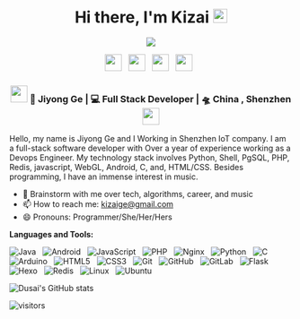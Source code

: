 
<div align="center">
   <h1>Hi there, I'm Kizai</a> <img src="https://media.giphy.com/media/hvRJCLFzcasrR4ia7z/giphy.gif" width="25px"> </h1>
   
 
   <img src="https://pronoun.cyou/x/y?subject=He&object=Him&height=20"> 
</div>

<p align='center'>
   <a href="https://github.com/Kizai"><img height="30" src="https://img.icons8.com/nolan/344/github.png"></a>&nbsp;&nbsp;
<a href="https://twitter.com/kizai_ge"><img height="30" src="https://img.icons8.com/nolan/344/twitter-circled.png"></a>&nbsp;&nbsp;
<a href="https://blog.csdn.net/qq_42001163?type=blog"><img height="30" src="https://img-home.csdnimg.cn/images/20201124032511.png"></a>&nbsp;&nbsp;
<a href="https://gitee.com/kizai"><img height="30" src="https://gitee.com/static/images/logo-black.svg?t=158106664"></a>&nbsp;&nbsp;
</p>



<div align="center">
<h3><img src="https://media.giphy.com/media/WUlplcMpOCEmTGBtBW/giphy.gif" width="30"> 🙎 Jiyong Ge | 💻 Full Stack Developer | 🛸 China , Shenzhen <img src="https://media.giphy.com/media/WUlplcMpOCEmTGBtBW/giphy.gif" width="30"></h3>
</div>

Hello, my name is Jiyong Ge and I Working in Shenzhen IoT company. I am a full-stack software developer with Over a year of experience working as a Devops Engineer. My technology stack involves Python, Shell, PgSQL, PHP, Redis, javascript, WebGL, Android, C, and, HTML/CSS. Besides programming, I have an immense interest in music.

- 💬 Brainstorm with me over tech, algorithms, career, and music 
- 📫 How to reach me: kizaige@gmail.com
- 😄 Pronouns: Programmer/She/Her/Hers

**Languages and Tools:** 

![Java](https://img.shields.io/badge/-Java-black?logo=java&style=social)&nbsp;&nbsp;
![Android](https://img.shields.io/badge/-Android-black?logo=android&style=social)&nbsp;&nbsp;
![JavaScript](https://img.shields.io/badge/-JavaScript-black?logo=javascript&style=social)&nbsp;&nbsp;
![PHP](https://img.shields.io/badge/-Php-black?logo=php&style=social)&nbsp;&nbsp;
![Nginx](https://img.shields.io/badge/-Nginx-black?logo=nginx&style=social)&nbsp;&nbsp;
![Python](https://img.shields.io/badge/-Python-black?logo=Python&style=social)&nbsp;&nbsp;
![C](https://img.shields.io/badge/-C-black?logo=c&style=social)&nbsp;&nbsp;
![Arduino](https://img.shields.io/badge/-Arduino-black?logo=arduino&style=social)&nbsp;&nbsp;
![HTML5](https://img.shields.io/badge/-HTML5-black?logo=html5&style=social)&nbsp;&nbsp;
![CSS3](https://img.shields.io/badge/-CSS3-black?logo=css3&style=social)&nbsp;&nbsp;
![Git](https://img.shields.io/badge/-Git-black?logo=git&style=social)&nbsp;&nbsp;
![GitHub](https://img.shields.io/badge/-GitHub-black?logo=github&style=social)&nbsp;&nbsp;
![GitLab](https://img.shields.io/badge/-GitLab-black?logo=gitlab&style=social)&nbsp;&nbsp;
![Flask](https://img.shields.io/badge/-Flask-black?logo=flask&style=social)&nbsp;&nbsp;
![Hexo](https://img.shields.io/badge/-Hexo-black?logo=hexo&style=social)&nbsp;&nbsp;
![Redis](https://img.shields.io/badge/-Redis-black?logo=redis&style=social)&nbsp;&nbsp;
![Linux](https://img.shields.io/badge/-Linux-black?logo=linux&style=social)&nbsp;&nbsp;
![Ubuntu](https://img.shields.io/badge/-Ubuntu-black?logo=ubuntu&style=social)&nbsp;&nbsp;


![Dusai's GitHub stats](https://github-readme-stats.vercel.app/api?username=kizai&show_icons=true&theme=dracula&count_private=true)

![visitors](https://visitor-badge.glitch.me/badge?page_id=kizai.kizai)
